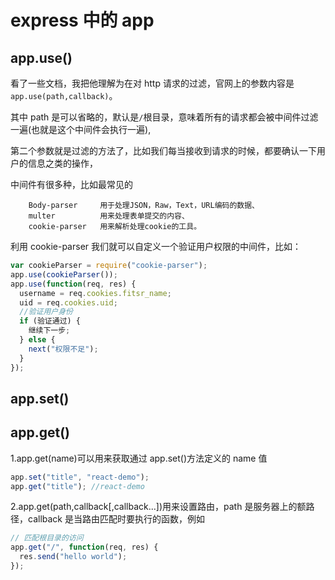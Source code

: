 # express 中的 app

## app.use()

看了一些文档，我把他理解为在对 http 请求的过滤，官网上的参数内容是`app.use(path,callback)`。

其中 path 是可以省略的，默认是`/`根目录，意味着所有的请求都会被中间件过滤一遍(也就是这个中间件会执行一遍),

第二个参数就是过滤的方法了，比如我们每当接收到请求的时候，都要确认一下用户的信息之类的操作，

中间件有很多种，比如最常见的

```
    Body-parser     用于处理JSON，Raw，Text，URL编码的数据、
    multer          用来处理表单提交的内容、
    cookie-parser   用来解析处理cookie的工具。
```

利用 cookie-parser 我们就可以自定义一个验证用户权限的中间件，比如：

```js
var cookieParser = require("cookie-parser");
app.use(cookieParser());
app.use(function(req, res) {
  username = req.cookies.fitsr_name;
  uid = req.cookies.uid;
  //验证用户身份
  if (验证通过) {
    继续下一步;
  } else {
    next("权限不足");
  }
});
```

## app.set()

## app.get()

1.app.get(name)可以用来获取通过 app.set()方法定义的 name 值

```js
app.set("title", "react-demo");
app.get("title"); //react-demo
```

2.app.get(path,callback[,callback...])用来设置路由，path 是服务器上的额路径，callback 是当路由匹配时要执行的函数，例如

```js
// 匹配根目录的访问
app.get("/", function(req, res) {
  res.send("hello world");
});
```
